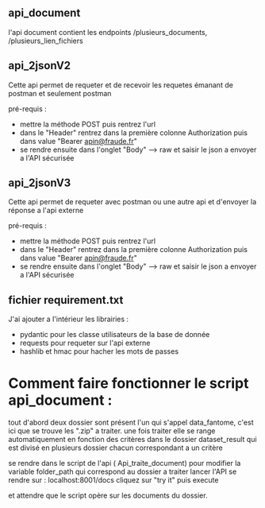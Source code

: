 ## api_document 
l'api document contient les endpoints /plusieurs_documents, /plusieurs_lien_fichiers

## api_2jsonV2
Cette api permet de requeter et de recevoir les requetes émanant de postman et seulement postman

pré-requis :
- mettre la méthode POST puis rentrez l'url
- dans le "Header" rentrez dans la première colonne Authorization puis dans value "Bearer apin@fraude.fr"
- se rendre ensuite dans l'onglet "Body" --> raw et saisir le json a envoyer a l'API sécurisée

## api_2jsonV3
Cette api permet de requeter avec postman ou une autre api et d'envoyer la réponse a l'api externe 

pré-requis :
- mettre la méthode POST puis rentrez l'url
- dans le "Header" rentrez dans la première colonne Authorization puis dans value "Bearer apin@fraude.fr"
- se rendre ensuite dans l'onglet "Body" --> raw et saisir le json a envoyer a l'API sécurisée

## fichier requirement.txt
J'ai ajouter a l'intérieur les librairies :
- pydantic pour les classe utilisateurs de la base de donnée
- requests pour requeter sur l'api externe
- hashlib et hmac pour hacher les mots de passes






# Comment faire fonctionner le script api_document : 
tout d'abord deux dossier sont présent l'un qui s'appel data_fantome, c'est ici que se trouve les ".zip" a traiter.
une fois traiter elle se range automatiquement en fonction des critères dans le dossier dataset_result qui est divisé en plusieurs dossier chacun correspondant a un critère

se rendre dans le script de l'api ( Api_traite_document) pour modifier la variable folder_path qui correspond au dossier a traiter
lancer l'API
se rendre sur : localhost:8001/docs
cliquez sur "try it"
puis execute

et attendre que le script opère sur les documents du dossier.